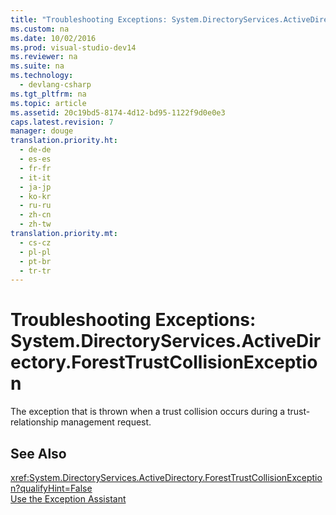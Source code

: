 ```yaml
---
title: "Troubleshooting Exceptions: System.DirectoryServices.ActiveDirectory.ForestTrustCollisionException"
ms.custom: na
ms.date: 10/02/2016
ms.prod: visual-studio-dev14
ms.reviewer: na
ms.suite: na
ms.technology: 
  - devlang-csharp
ms.tgt_pltfrm: na
ms.topic: article
ms.assetid: 20c19bd5-8174-4d12-bd95-1122f9d0e0e3
caps.latest.revision: 7
manager: douge
translation.priority.ht: 
  - de-de
  - es-es
  - fr-fr
  - it-it
  - ja-jp
  - ko-kr
  - ru-ru
  - zh-cn
  - zh-tw
translation.priority.mt: 
  - cs-cz
  - pl-pl
  - pt-br
  - tr-tr
---
```

# Troubleshooting Exceptions: System.DirectoryServices.ActiveDirectory.ForestTrustCollisionException
The exception that is thrown when a trust collision occurs during a trust-relationship management request.  
  
## See Also  
 <xref:System.DirectoryServices.ActiveDirectory.ForestTrustCollisionException?qualifyHint=False>   
 [Use the Exception Assistant](../Topic/How%20to:%20Use%20the%20Exception%20Assistant.md)